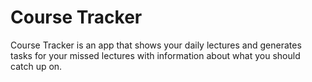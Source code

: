 
# Course Tracker

Course Tracker is an app that shows your daily lectures and generates tasks
for your missed lectures with information about what you should catch up on.

